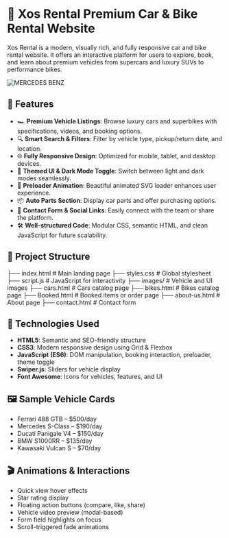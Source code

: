 # 🚗 Xos Rental  Premium Car & Bike Rental Website

Xos Rental is a modern, visually rich, and fully responsive car and bike rental website. It offers an interactive platform for users to explore, book, and learn about premium vehicles from supercars and luxury SUVs to performance bikes.

![MERCEDES BENZ](https://github.com/user-attachments/assets/a851fced-9424-4578-ae7c-462af045b39a
) <!-- Replace with your actual screenshot path -->

## 🌟 Features

- 🏎️ **Premium Vehicle Listings**: Browse luxury cars and superbikes with specifications, videos, and booking options.
- 🔍 **Smart Search & Filters**: Filter by vehicle type, pickup/return date, and location.
- 🌐 **Fully Responsive Design**: Optimized for mobile, tablet, and desktop devices.
- 🎨 **Themed UI & Dark Mode Toggle**: Switch between light and dark modes seamlessly.
- 🚀 **Preloader Animation**: Beautiful animated SVG loader enhances user experience.
- 📦 **Auto Parts Section**: Display car parts and offer purchasing options.
- 💬 **Contact Form & Social Links**: Easily connect with the team or share the platform.
- 🛠️ **Well-structured Code**: Modular CSS, semantic HTML, and clean JavaScript for future scalability.

## 📁 Project Structure
├── index.html # Main landing page
├── styles.css # Global stylesheet
├── script.js # JavaScript for interactivity
├── images/ # Vehicle and UI images
├── cars.html # Cars catalog page
├── bikes.html # Bikes catalog page
├── Booked.html # Booked items or order page
├── about-us.html # About page
├── contact.html # Contact form

## 🚧 Technologies Used

- **HTML5**: Semantic and SEO-friendly structure
- **CSS3**: Modern responsive design using Grid & Flexbox
- **JavaScript (ES6)**: DOM manipulation, booking interaction, preloader, theme toggle
- **Swiper.js**: Sliders for vehicle display
- **Font Awesome**: Icons for vehicles, features, and UI

## 🖼️ Sample Vehicle Cards

- Ferrari 488 GTB – $500/day
- Mercedes S-Class – $190/day
- Ducati Panigale V4 – $150/day
- BMW S1000RR – $135/day
- Kawasaki Vulcan S – $70/day

## 🎬 Animations & Interactions

- Quick view hover effects
- Star rating display
- Floating action buttons (compare, like, share)
- Vehicle video preview (modal-based)
- Form field highlights on focus
- Scroll-triggered fade animations



